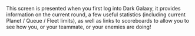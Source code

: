 This screen is presented when you first log into Dark Galaxy, it provides information on the current round, a few useful statistics (including current Planet / Queue / Fleet limits), as well as links to scoreboards to allow you to see how you, or your teammate, or your enemies are doing!

